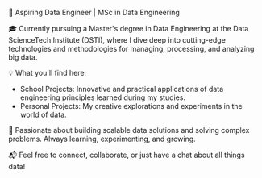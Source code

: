 🚀 Aspiring Data Engineer | MSc in Data Engineering 

🎓 Currently pursuing a Master's degree in Data Engineering at the Data ScienceTech Institute (DSTI), where I dive deep into cutting-edge technologies and methodologies for managing, processing, and analyzing big data.

💡 What you'll find here:
  - School Projects: Innovative and practical applications of data engineering principles learned during my studies.
  - Personal Projects: My creative explorations and experiments in the world of data.

🌟 Passionate about building scalable data solutions and solving complex problems. Always learning, experimenting, and growing.

📬 Feel free to connect, collaborate, or just have a chat about all things data!
